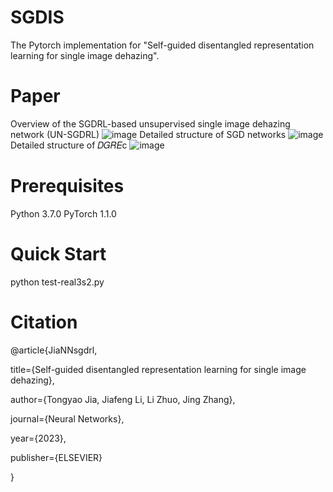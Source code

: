 # SGDIS
The Pytorch implementation for "Self-guided disentangled representation learning for single image dehazing".

# Paper
Overview of the SGDRL-based unsupervised single image dehazing network (UN-SGDRL)
![image](https://github.com/dehazing/SGDRL/blob/main/fig/unsupervised.png)
Detailed structure of SGD networks
![image](https://github.com/dehazing/SGDRL/blob/main/fig/SGDIS.png)
Detailed structure of 𝐷𝐺𝑅𝐸c
![image](https://github.com/dehazing/SGDRL/blob/main/fig/DGRECC.png)
# Prerequisites

Python 3.7.0
PyTorch 1.1.0

# Quick Start

python test-real3s2.py 

# Citation
@article{JiaNNsgdrl,

  title={Self-guided disentangled representation learning for single image dehazing},
  
  author={Tongyao Jia, Jiafeng Li, Li Zhuo, Jing Zhang},
  
  journal={Neural Networks},
  
  year={2023},
  
  publisher={ELSEVIER}
  
}



